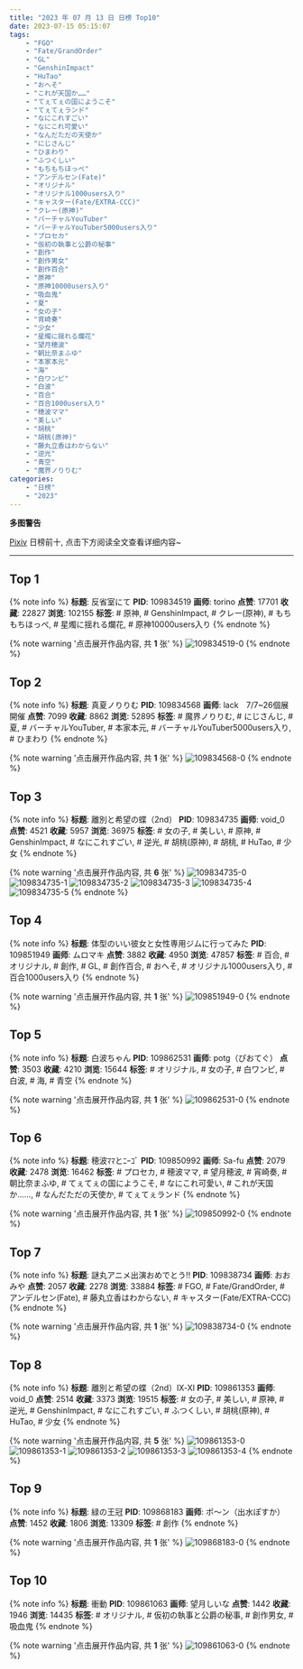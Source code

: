 ```yaml
---
title: "2023 年 07 月 13 日 日榜 Top10"
date: 2023-07-15 05:15:07
tags:
    - "FGO"
    - "Fate/GrandOrder"
    - "GL"
    - "GenshinImpact"
    - "HuTao"
    - "おへそ"
    - "これが天国か……"
    - "てぇてぇの国にようこそ"
    - "てぇてぇランド"
    - "なにこれすごい"
    - "なにこれ可愛い"
    - "なんだただの天使か"
    - "にじさんじ"
    - "ひまわり"
    - "ふつくしい"
    - "もちもちほっぺ"
    - "アンデルセン(Fate)"
    - "オリジナル"
    - "オリジナル1000users入り"
    - "キャスター(Fate/EXTRA-CCC)"
    - "クレー(原神)"
    - "バーチャルYouTuber"
    - "バーチャルYouTuber5000users入り"
    - "プロセカ"
    - "仮初の執事と公爵の秘事"
    - "創作"
    - "創作男女"
    - "創作百合"
    - "原神"
    - "原神10000users入り"
    - "吸血鬼"
    - "夏"
    - "女の子"
    - "宵崎奏"
    - "少女"
    - "星燭に揺れる爛花"
    - "望月穂波"
    - "朝比奈まふゆ"
    - "本家本元"
    - "海"
    - "白ワンピ"
    - "白波"
    - "百合"
    - "百合1000users入り"
    - "穂波ママ"
    - "美しい"
    - "胡桃"
    - "胡桃(原神)"
    - "藤丸立香はわからない"
    - "逆光"
    - "青空"
    - "魔界ノりりむ"
categories:
    - "日榜"
    - "2023"
---
```


<i class="fa fa-triangle-exclamation"></i>**多图警告**<i class="fa fa-triangle-exclamation"></i>

[Pixiv](https://www.pixiv.net/) 日榜前十, 点击下方阅读全文查看详细内容~

<!-- more -->

---

## Top 1

{% note info %}
**标题**: 反省室にて
**PID**: 109834519 **画师**: torino
**点赞**: 17701 **收藏**: 22827 **浏览**: 102155
**标签**: # 原神, # GenshinImpact, # クレー(原神), # もちもちほっぺ, # 星燭に揺れる爛花, # 原神10000users入り
{% endnote %}

{% note warning '点击展开作品内容, 共 **1** 张' %}
![109834519-0](https://i.pixiv.re/img-original/img/2023/07/12/00/00/32/109834519_p0.jpg)
{% endnote %}

## Top 2

{% note info %}
**标题**: 真夏ノりりむ
**PID**: 109834568 **画师**: lack　7/7~26個展開催
**点赞**: 7099 **收藏**: 8862 **浏览**: 52895
**标签**: # 魔界ノりりむ, # にじさんじ, # 夏, # バーチャルYouTuber, # 本家本元, # バーチャルYouTuber5000users入り, # ひまわり
{% endnote %}

{% note warning '点击展开作品内容, 共 **1** 张' %}
![109834568-0](https://i.pixiv.re/img-original/img/2023/07/12/00/00/53/109834568_p0.jpg)
{% endnote %}

## Top 3

{% note info %}
**标题**: 離別と希望の蝶（2nd）
**PID**: 109834735 **画师**: void_0
**点赞**: 4521 **收藏**: 5957 **浏览**: 36975
**标签**: # 女の子, # 美しい, # 原神, # GenshinImpact, # なにこれすごい, # 逆光, # 胡桃(原神), # 胡桃, # HuTao, # 少女
{% endnote %}

{% note warning '点击展开作品内容, 共 **6** 张' %}
![109834735-0](https://i.pixiv.re/img-original/img/2023/07/12/00/02/42/109834735_p0.jpg)
![109834735-1](https://i.pixiv.re/img-original/img/2023/07/12/00/02/42/109834735_p1.jpg)
![109834735-2](https://i.pixiv.re/img-original/img/2023/07/12/00/02/42/109834735_p2.jpg)
![109834735-3](https://i.pixiv.re/img-original/img/2023/07/12/00/02/42/109834735_p3.jpg)
![109834735-4](https://i.pixiv.re/img-original/img/2023/07/12/00/02/42/109834735_p4.jpg)
![109834735-5](https://i.pixiv.re/img-original/img/2023/07/12/00/02/42/109834735_p5.jpg)
{% endnote %}

## Top 4

{% note info %}
**标题**: 体型のいい彼女と女性専用ジムに行ってみた
**PID**: 109851949 **画师**: ムロマキ
**点赞**: 3882 **收藏**: 4950 **浏览**: 47857
**标签**: # 百合, # オリジナル, # 創作, # GL, # 創作百合, # おへそ, # オリジナル1000users入り, # 百合1000users入り
{% endnote %}

{% note warning '点击展开作品内容, 共 **1** 张' %}
![109851949-0](https://i.pixiv.re/img-original/img/2023/07/12/18/57/34/109851949_p0.jpg)
{% endnote %}

## Top 5

{% note info %}
**标题**: 白波ちゃん
**PID**: 109862531 **画师**: potg（ぴおてぐ）
**点赞**: 3503 **收藏**: 4210 **浏览**: 15644
**标签**: # オリジナル, # 女の子, # 白ワンピ, # 白波, # 海, # 青空
{% endnote %}

{% note warning '点击展开作品内容, 共 **1** 张' %}
![109862531-0](https://i.pixiv.re/img-original/img/2023/07/13/00/35/21/109862531_p0.jpg)
{% endnote %}

## Top 6

{% note info %}
**标题**: 穂波ﾏﾏとﾆｰｺﾞ
**PID**: 109850992 **画师**: Sa-fu
**点赞**: 2079 **收藏**: 2478 **浏览**: 16462
**标签**: # プロセカ, # 穂波ママ, # 望月穂波, # 宵崎奏, # 朝比奈まふゆ, # てぇてぇの国にようこそ, # なにこれ可愛い, # これが天国か……, # なんだただの天使か, # てぇてぇランド
{% endnote %}

{% note warning '点击展开作品内容, 共 **1** 张' %}
![109850992-0](https://i.pixiv.re/img-original/img/2023/07/12/18/13/58/109850992_p0.jpg)
{% endnote %}

## Top 7

{% note info %}
**标题**: 謎丸アニメ出演おめでとう‼️
**PID**: 109838734 **画师**: おおみや
**点赞**: 2057 **收藏**: 2278 **浏览**: 33884
**标签**: # FGO, # Fate/GrandOrder, # アンデルセン(Fate), # 藤丸立香はわからない, # キャスター(Fate/EXTRA-CCC)
{% endnote %}

{% note warning '点击展开作品内容, 共 **1** 张' %}
![109838734-0](https://i.pixiv.re/img-original/img/2023/07/12/03/10/17/109838734_p0.png)
{% endnote %}

## Top 8

{% note info %}
**标题**: 離別と希望の蝶（2nd）Ⅸ-ⅩⅠ
**PID**: 109861353 **画师**: void_0
**点赞**: 2514 **收藏**: 3373 **浏览**: 19515
**标签**: # 女の子, # 美しい, # 原神, # 逆光, # GenshinImpact, # なにこれすごい, # ふつくしい, # 胡桃(原神), # HuTao, # 少女
{% endnote %}

{% note warning '点击展开作品内容, 共 **5** 张' %}
![109861353-0](https://i.pixiv.re/img-original/img/2023/07/13/00/02/01/109861353_p0.jpg)
![109861353-1](https://i.pixiv.re/img-original/img/2023/07/13/00/02/01/109861353_p1.jpg)
![109861353-2](https://i.pixiv.re/img-original/img/2023/07/13/00/02/01/109861353_p2.jpg)
![109861353-3](https://i.pixiv.re/img-original/img/2023/07/13/00/02/01/109861353_p3.jpg)
![109861353-4](https://i.pixiv.re/img-original/img/2023/07/13/00/02/01/109861353_p4.jpg)
{% endnote %}

## Top 9

{% note info %}
**标题**: 緑の王冠
**PID**: 109868183 **画师**: ポ～ン（出水ぽすか）
**点赞**: 1452 **收藏**: 1806 **浏览**: 13309
**标签**: # 創作
{% endnote %}

{% note warning '点击展开作品内容, 共 **1** 张' %}
![109868183-0](https://i.pixiv.re/img-original/img/2023/07/13/07/30/02/109868183_p0.jpg)
{% endnote %}

## Top 10

{% note info %}
**标题**: 衝動
**PID**: 109861063 **画师**: 望月しいな
**点赞**: 1442 **收藏**: 1946 **浏览**: 14435
**标签**: # オリジナル, # 仮初の執事と公爵の秘事, # 創作男女, # 吸血鬼
{% endnote %}

{% note warning '点击展开作品内容, 共 **1** 张' %}
![109861063-0](https://i.pixiv.re/img-original/img/2023/07/13/00/00/06/109861063_p0.jpg)
{% endnote %}
